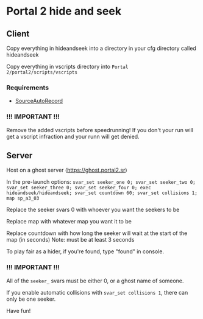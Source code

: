 # Portal 2 hide and seek

## Client
Copy everything in hideandseek into a directory in your cfg directory called hideandseek

Copy everything in vscripts directory into `Portal 2/portal2/scripts/vscripts`
### Requirements
- [SourceAutoRecord](https://github.com/p2sr/sourceautorecord)

### !!! IMPORTANT !!!
Remove the added vscripts before speedrunning! If you don't your run will get a vscript infraction and your runn will get denied.

## Server
Host on a ghost server (https://ghost.portal2.sr)

In the pre-launch options:
`svar_set seeker_one 0; svar_set seeker_two 0; svar_set seeker_three 0; svar_set seeker_four 0; exec hideandseek/hideandseek; svar_set countdown 60; svar_set collisions 1; map sp_a3_03`

Replace the seeker svars 0 with whoever you want the seekers to be

Replace map with whatever map you want it to be

Replace countdown with how long the seeker will wait at the start of the map (in seconds)
Note: must be at least 3 seconds

To play fair as a hider, if you're found, type "found" in console.

### !!! IMPORTANT !!!

All of the `seeker_` svars must be either 0, or a ghost name of someone.

If you enable automatic collisions with `svar_set collisions 1`, there can only be one seeker.

Have fun!
